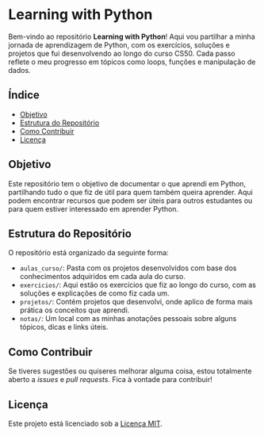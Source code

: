 # Learning with Python

Bem-vindo ao repositório **Learning with Python**! Aqui vou partilhar a minha jornada de aprendizagem de Python, com os exercícios, soluções e projetos que fui desenvolvendo ao longo do curso CS50. Cada passo reflete o meu progresso em tópicos como loops, funções e manipulação de dados.

## Índice

- [Objetivo](#objetivo)
- [Estrutura do Repositório](#estrutura-do-repositório)
- [Como Contribuir](#como-contribuir)
- [Licença](#licença)

## Objetivo

Este repositório tem o objetivo de documentar o que aprendi em Python, partilhando tudo o que fiz de útil para quem também queira aprender. Aqui podem encontrar recursos que podem ser úteis para outros estudantes ou para quem estiver interessado em aprender Python.

## Estrutura do Repositório

O repositório está organizado da seguinte forma:

- `aulas_curso/`: Pasta com os projetos desenvolvidos com base dos conhecimentos adquiridos em cada aula do curso.
- `exercicios/`: Aqui estão os exercícios que fiz ao longo do curso, com as soluções e explicações de como fiz cada um.
- `projetos/`: Contém projetos que desenvolvi, onde aplico de forma mais prática os conceitos que aprendi.
- `notas/`: Um local com as minhas anotações pessoais sobre alguns tópicos, dicas e links úteis.

## Como Contribuir

Se tiveres sugestões ou quiseres melhorar alguma coisa, estou totalmente aberto a *issues* e *pull requests*. Fica à vontade para contribuir!

## Licença

Este projeto está licenciado sob a [Licença MIT](LICENSE).
